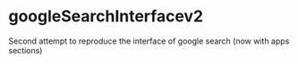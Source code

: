 # googleSearchInterfacev2
Second attempt to reproduce the interface of google search (now with apps sections)
